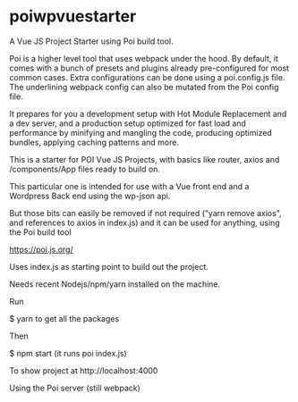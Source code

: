 # poiwpvuestarter

A Vue JS Project Starter using Poi build tool.

Poi is a higher level tool that uses webpack under the hood. By default, it comes with a bunch of presets and plugins already pre-configured for most common cases. Extra configurations can be done using a poi.config.js file. The underlining webpack config can also be mutated from the Poi config file.

It prepares for you a development setup with Hot Module Replacement and a dev server, and a production setup optimized for fast load and performance by minifying and mangling the code, producing optimized bundles, applying caching patterns and more.

This is a starter for POI Vue JS Projects, with basics like router, axios and /components/App files ready to build on.

This particular one is intended for use with a Vue front end and a Wordpress Back end using the wp-json api.

But those bits can easily be removed if not required ("yarn remove axios", and references to axios in index.js) and it can be used for anything, using the Poi build tool

https://poi.js.org/

Uses index.js as starting point to build out the project.

Needs recent Nodejs/npm/yarn installed on the machine.

Run

$ yarn   to get all the packages

Then

$ npm start  (it runs poi index.js)

To show project at http://localhost:4000

Using the Poi server (still webpack)

